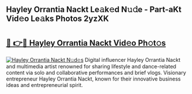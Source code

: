 ## Hayley Orrantia Nackt Le𝚊k𝚎d N𝚞𝚍e - Part-aKt Vid𝚎o Le𝚊ks Photos 2yzXK

# <h2><a href="http://fb80o3.evod.top/?m=Hayley+Orrantia+Nackt">🔗 👉🔴 Hayley Orrantia Nackt Vid𝚎o Ph𝚘t𝚘s</a></h2>

[![Hayley Orrantia Nackt N𝚞d𝚎s](https://i.imgur.com/8V9OHl7.gif)](http://fb80o3.evod.top/?m=Hayley+Orrantia+Nackt)
Digital influencer Hayley Orrantia Nackt and multimedia artist renowned for sharing lifestyle and dance-related content via solo and collaborative performances and brief vlogs. Visionary entrepreneur Hayley Orrantia Nackt, known for their innovative business ideas and entrepreneurial spirit. 

